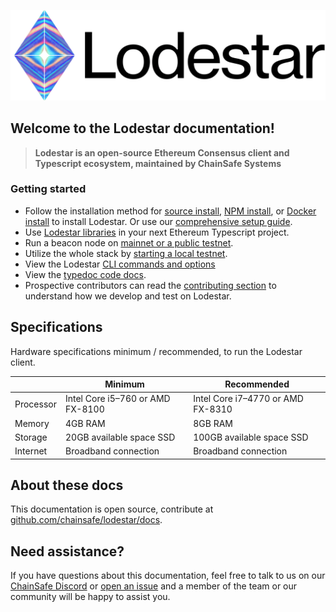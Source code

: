 ![lodestar logo](assets/lodestar_icon_text_black_stroke.png)

## Welcome to the Lodestar documentation!

> **Lodestar is an open-source Ethereum Consensus client and Typescript ecosystem, maintained by ChainSafe Systems**

### Getting started

- Follow the installation method for [source install](install/source.md), [NPM install](install/npm.md), or [Docker install](install/docker.md) to install Lodestar. Or use our [comprehensive setup guide](https://hackmd.io/@philknows/rk5cDvKmK).
- Use [Lodestar libraries](libraries) in your next Ethereum Typescript project.
- Run a beacon node on [mainnet or a public testnet](usage/beacon-management.md).
- Utilize the whole stack by [starting a local testnet](usage/local).
- View the Lodestar [CLI commands and options](https://chainsafe.github.io/lodestar/reference/cli/)
- View the [typedoc code docs](packages).
- Prospective contributors can read the [contributing section](contributing) to understand how we develop and test on Lodestar.

## Specifications

Hardware specifications minimum / recommended, to run the Lodestar client.

|           | Minimum                          | Recommended                       |
| --------- | -------------------------------- | --------------------------------- |
| Processor | Intel Core i5–760 or AMD FX-8100 | Intel Core i7–4770 or AMD FX-8310 |
| Memory    | 4GB RAM                          | 8GB RAM                           |
| Storage   | 20GB available space SSD         | 100GB available space SSD         |
| Internet  | Broadband connection             | Broadband connection              |


## About these docs

This documentation is open source, contribute at [github.com/chainsafe/lodestar/docs](https://github.com/ChainSafe/lodestar/tree/unstable/docs).

## Need assistance?

If you have questions about this documentation, feel free to talk to us on our [ChainSafe Discord](https://discord.gg/yjyvFRP) or [open an issue](https://github.com/ChainSafe/lodestar/issues/new/choose) and a member of the team or our community will be happy to assist you.
